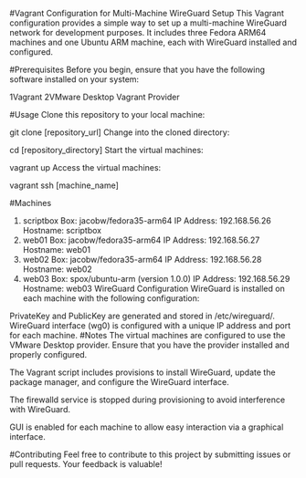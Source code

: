 #Vagrant Configuration for Multi-Machine WireGuard Setup
This Vagrant configuration provides a simple way to set up a multi-machine WireGuard network for development purposes. It includes three Fedora ARM64 machines and one Ubuntu ARM machine, each with WireGuard installed and configured.

#Prerequisites
Before you begin, ensure that you have the following software installed on your system:

1Vagrant
2VMware Desktop Vagrant Provider

#Usage
Clone this repository to your local machine:


git clone [repository_url]
Change into the cloned directory:


cd [repository_directory]
Start the virtual machines:


vagrant up
Access the virtual machines:


vagrant ssh [machine_name]

#Machines
1. scriptbox
Box: jacobw/fedora35-arm64
IP Address: 192.168.56.26
Hostname: scriptbox
2. web01
Box: jacobw/fedora35-arm64
IP Address: 192.168.56.27
Hostname: web01
3. web02
Box: jacobw/fedora35-arm64
IP Address: 192.168.56.28
Hostname: web02
4. web03
Box: spox/ubuntu-arm (version 1.0.0)
IP Address: 192.168.56.29
Hostname: web03
WireGuard Configuration
WireGuard is installed on each machine with the following configuration:

PrivateKey and PublicKey are generated and stored in /etc/wireguard/.
WireGuard interface (wg0) is configured with a unique IP address and port for each machine.
#Notes
The virtual machines are configured to use the VMware Desktop provider. Ensure that you have the provider installed and properly configured.

The Vagrant script includes provisions to install WireGuard, update the package manager, and configure the WireGuard interface.

The firewalld service is stopped during provisioning to avoid interference with WireGuard.

GUI is enabled for each machine to allow easy interaction via a graphical interface.

#Contributing
Feel free to contribute to this project by submitting issues or pull requests. Your feedback is valuable!
